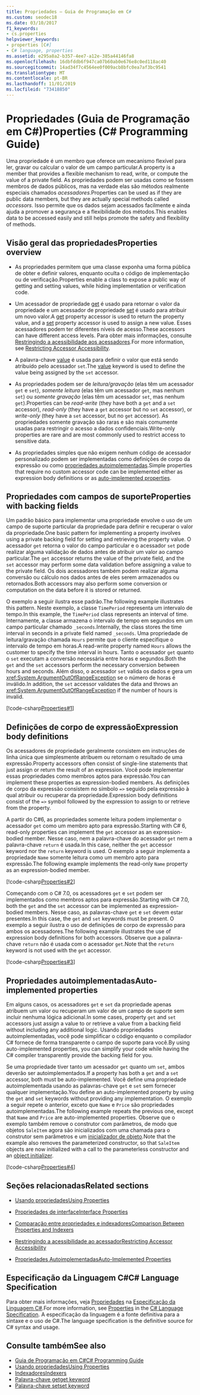 ```yaml
---
title: Propriedades – Guia de Programação em C#
ms.custom: seodec18
ms.date: 03/10/2017
f1_keywords:
- cs.properties
helpviewer_keywords:
- properties [C#]
- C# language, properties
ms.assetid: e295a8a2-b357-4ee7-a12e-385a44146fa8
ms.openlocfilehash: 16dbfddb6f947ca07b60ab0e676e8c0ed118ac40
ms.sourcegitcommit: 14ad34f7c4564ee0f009acb8bfc0ea7af3bc9541
ms.translationtype: MT
ms.contentlocale: pt-BR
ms.lasthandoff: 11/01/2019
ms.locfileid: "73418850"
---
```

# <a name="properties-c-programming-guide"></a><span data-ttu-id="86713-102">Propriedades (Guia de Programação em C#)</span><span class="sxs-lookup"><span data-stu-id="86713-102">Properties (C# Programming Guide)</span></span>

<span data-ttu-id="86713-103">Uma propriedade é um membro que oferece um mecanismo flexível para ler, gravar ou calcular o valor de um campo particular.</span><span class="sxs-lookup"><span data-stu-id="86713-103">A property is a member that provides a flexible mechanism to read, write, or compute the value of a private field.</span></span> <span data-ttu-id="86713-104">As propriedades podem ser usadas como se fossem membros de dados públicos, mas na verdade elas são métodos realmente especiais chamados *acessadores*.</span><span class="sxs-lookup"><span data-stu-id="86713-104">Properties can be used as if they are public data members, but they are actually special methods called *accessors*.</span></span> <span data-ttu-id="86713-105">Isso permite que os dados sejam acessados facilmente e ainda ajuda a promover a segurança e a flexibilidade dos métodos.</span><span class="sxs-lookup"><span data-stu-id="86713-105">This enables data to be accessed easily and still helps promote the safety and flexibility of methods.</span></span>  

## <a name="properties-overview"></a><span data-ttu-id="86713-106">Visão geral das propriedades</span><span class="sxs-lookup"><span data-stu-id="86713-106">Properties overview</span></span>  
  
- <span data-ttu-id="86713-107">As propriedades permitem que uma classe exponha uma forma pública de obter e definir valores, enquanto oculta o código de implementação ou de verificação.</span><span class="sxs-lookup"><span data-stu-id="86713-107">Properties enable a class to expose a public way of getting and setting values, while hiding implementation or verification code.</span></span>  
  
- <span data-ttu-id="86713-108">Um acessador de propriedade [get](../../language-reference/keywords/get.md) é usado para retornar o valor da propriedade e um acessador de propriedade [set](../../language-reference/keywords/set.md) é usado para atribuir um novo valor.</span><span class="sxs-lookup"><span data-stu-id="86713-108">A [get](../../language-reference/keywords/get.md) property accessor is used to return the property value, and a [set](../../language-reference/keywords/set.md) property accessor is used to assign a new value.</span></span> <span data-ttu-id="86713-109">Esses acessadores podem ter diferentes níveis de acesso.</span><span class="sxs-lookup"><span data-stu-id="86713-109">These accessors can have different access levels.</span></span> <span data-ttu-id="86713-110">Para obter mais informações, consulte [Restringindo a acessibilidade aos acessadores](./restricting-accessor-accessibility.md).</span><span class="sxs-lookup"><span data-stu-id="86713-110">For more information, see [Restricting Accessor Accessibility](./restricting-accessor-accessibility.md).</span></span>  
  
- <span data-ttu-id="86713-111">A palavra-chave [value](../../language-reference/keywords/value.md) é usada para definir o valor que está sendo atribuído pelo acessador `set`.</span><span class="sxs-lookup"><span data-stu-id="86713-111">The [value](../../language-reference/keywords/value.md) keyword is used to define the value being assigned by the `set` accessor.</span></span>  
- <span data-ttu-id="86713-112">As propriedades podem ser de *leitura/gravação* (elas têm um acessador `get` e `set`), *somente leitura* (elas têm um acessador `get`, mas nenhum `set`) ou *somente gravação* (elas têm um acessador `set`, mas nenhum `get`).</span><span class="sxs-lookup"><span data-stu-id="86713-112">Properties can be *read-write* (they have both a `get` and a `set` accessor), *read-only* (they have a `get` accessor but no `set` accessor), or *write-only* (they have a `set` accessor, but no `get` accessor).</span></span> <span data-ttu-id="86713-113">As propriedades somente gravação são raras e são mais comumente usadas para restringir o acesso a dados confidenciais.</span><span class="sxs-lookup"><span data-stu-id="86713-113">Write-only properties are rare and are most commonly used to restrict access to sensitive data.</span></span>

- <span data-ttu-id="86713-114">As propriedades simples que não exigem nenhum código de acessador personalizado podem ser implementadas como definições de corpo da expressão ou como [propriedades autoimplementadas](./auto-implemented-properties.md).</span><span class="sxs-lookup"><span data-stu-id="86713-114">Simple properties that require no custom accessor code can be implemented either as expression body definitions or as [auto-implemented properties](./auto-implemented-properties.md).</span></span>
 
## <a name="properties-with-backing-fields"></a><span data-ttu-id="86713-115">Propriedades com campos de suporte</span><span class="sxs-lookup"><span data-stu-id="86713-115">Properties with backing fields</span></span>

<span data-ttu-id="86713-116">Um padrão básico para implementar uma propriedade envolve o uso de um campo de suporte particular da propriedade para definir e recuperar o valor da propriedade.</span><span class="sxs-lookup"><span data-stu-id="86713-116">One basic pattern for implementing a property involves using a private backing field for setting and retrieving the property value.</span></span> <span data-ttu-id="86713-117">O acessador `get` retorna o valor do campo particular e o acessador `set` pode realizar alguma validação de dados antes de atribuir um valor ao campo particular.</span><span class="sxs-lookup"><span data-stu-id="86713-117">The `get` accessor returns the value of the private field, and the `set` accessor may perform some data validation before assigning a value to the private field.</span></span> <span data-ttu-id="86713-118">Os dois acessadores também podem realizar alguma conversão ou cálculo nos dados antes de eles serem armazenados ou retornados.</span><span class="sxs-lookup"><span data-stu-id="86713-118">Both accessors may also perform some conversion or computation on the data before it is stored or returned.</span></span>

<span data-ttu-id="86713-119">O exemplo a seguir ilustra esse padrão.</span><span class="sxs-lookup"><span data-stu-id="86713-119">The following example illustrates this pattern.</span></span> <span data-ttu-id="86713-120">Neste exemplo, a classe `TimePeriod` representa um intervalo de tempo.</span><span class="sxs-lookup"><span data-stu-id="86713-120">In this example, the `TimePeriod` class represents an interval of time.</span></span> <span data-ttu-id="86713-121">Internamente, a classe armazena o intervalo de tempo em segundos em um campo particular chamado `_seconds`.</span><span class="sxs-lookup"><span data-stu-id="86713-121">Internally, the class stores the time interval in seconds in a private field named `_seconds`.</span></span> <span data-ttu-id="86713-122">Uma propriedade de leitura/gravação chamada `Hours` permite que o cliente especifique o intervalo de tempo em horas.</span><span class="sxs-lookup"><span data-stu-id="86713-122">A read-write property named `Hours` allows the customer to specify the time interval in hours.</span></span> <span data-ttu-id="86713-123">Tanto o acessador `get` quanto o `set` executam a conversão necessária entre horas e segundos.</span><span class="sxs-lookup"><span data-stu-id="86713-123">Both the `get` and the `set` accessors perform the necessary conversion between hours and seconds.</span></span> <span data-ttu-id="86713-124">Além disso, o acessador `set` valida os dados e gera um <xref:System.ArgumentOutOfRangeException> se o número de horas é inválido.</span><span class="sxs-lookup"><span data-stu-id="86713-124">In addition, the `set` accessor validates the data and throws an <xref:System.ArgumentOutOfRangeException> if the number of hours is invalid.</span></span> 
   
 [!code-csharp[Properties#1](../../../../samples/snippets/csharp/programming-guide/classes-and-structs/properties-1.cs)]  
  
## <a name="expression-body-definitions"></a><span data-ttu-id="86713-125">Definições de corpo de expressão</span><span class="sxs-lookup"><span data-stu-id="86713-125">Expression body definitions</span></span>  

 <span data-ttu-id="86713-126">Os acessadores de propriedade geralmente consistem em instruções de linha única que simplesmente atribuem ou retornam o resultado de uma expressão.</span><span class="sxs-lookup"><span data-stu-id="86713-126">Property accessors often consist of single-line statements that just assign or return the result of an expression.</span></span> <span data-ttu-id="86713-127">Você pode implementar essas propriedades como membros aptos para expressão.</span><span class="sxs-lookup"><span data-stu-id="86713-127">You can implement these properties as expression-bodied members.</span></span> <span data-ttu-id="86713-128">As definições de corpo da expressão consistem no símbolo `=>` seguido pela expressão à qual atribuir ou recuperar da propriedade.</span><span class="sxs-lookup"><span data-stu-id="86713-128">Expression body definitions consist of the `=>` symbol followed by the expression to assign to or retrieve from the property.</span></span>

 <span data-ttu-id="86713-129">A partir do C#6, as propriedades somente leitura podem implementar o acessador `get` como um membro apto para expressão.</span><span class="sxs-lookup"><span data-stu-id="86713-129">Starting with C# 6, read-only properties can implement the `get` accessor as an expression-bodied member.</span></span> <span data-ttu-id="86713-130">Nesse caso, nem a palavra-chave do acessador `get` nem a palavra-chave `return` é usada.</span><span class="sxs-lookup"><span data-stu-id="86713-130">In this case, neither the `get` accessor keyword nor the `return` keyword is used.</span></span> <span data-ttu-id="86713-131">O exemplo a seguir implementa a propriedade `Name` somente leitura como um membro apto para expressão.</span><span class="sxs-lookup"><span data-stu-id="86713-131">The following example implements the read-only `Name` property as an expression-bodied member.</span></span>

 [!code-csharp[Properties#2](../../../../samples/snippets/csharp/programming-guide/classes-and-structs/properties-2.cs)]  

 <span data-ttu-id="86713-132">Começando com o C# 7.0, os acessadores `get` e `set` podem ser implementados como membros aptos para expressão.</span><span class="sxs-lookup"><span data-stu-id="86713-132">Starting with C# 7.0, both the `get` and the `set` accessor can be implemented as expression-bodied members.</span></span> <span data-ttu-id="86713-133">Nesse caso, as palavras-chave `get` e `set` devem estar presentes.</span><span class="sxs-lookup"><span data-stu-id="86713-133">In this case, the `get` and `set` keywords must be present.</span></span> <span data-ttu-id="86713-134">O exemplo a seguir ilustra o uso de definições de corpo de expressão para ambos os acessadores.</span><span class="sxs-lookup"><span data-stu-id="86713-134">The following example illustrates the use of expression body definitions for both accessors.</span></span> <span data-ttu-id="86713-135">Observe que a palavra-chave `return` não é usada com o acessador `get`.</span><span class="sxs-lookup"><span data-stu-id="86713-135">Note that the `return` keyword is not used with the `get` accessor.</span></span>
 
  [!code-csharp[Properties#3](../../../../samples/snippets/csharp/programming-guide/classes-and-structs/properties-3.cs)]  

## <a name="auto-implemented-properties"></a><span data-ttu-id="86713-136">Propriedades autoimplementadas</span><span class="sxs-lookup"><span data-stu-id="86713-136">Auto-implemented properties</span></span>

<span data-ttu-id="86713-137">Em alguns casos, os acessadores `get` e `set` da propriedade apenas atribuem um valor ou recuperam um valor de um campo de suporte sem incluir nenhuma lógica adicional.</span><span class="sxs-lookup"><span data-stu-id="86713-137">In some cases, property `get` and `set` accessors just assign a value to or retrieve a value from a backing field without including any additional logic.</span></span> <span data-ttu-id="86713-138">Usando propriedades autoimplementadas, você pode simplificar o código enquanto o compilador C# fornece de forma transparente o campo de suporte para você.</span><span class="sxs-lookup"><span data-stu-id="86713-138">By using auto-implemented properties, you can simplify your code while having the C# compiler transparently provide the backing field for you.</span></span> 

<span data-ttu-id="86713-139">Se uma propriedade tiver tanto um acessador `get` quanto um `set`, ambos deverão ser autoimplementados.</span><span class="sxs-lookup"><span data-stu-id="86713-139">If a property has both a `get` and a `set` accessor, both must be auto-implemented.</span></span> <span data-ttu-id="86713-140">Você define uma propriedade autoimplementada usando as palavras-chave `get` e `set` sem fornecer qualquer implementação.</span><span class="sxs-lookup"><span data-stu-id="86713-140">You define an auto-implemented property by using the `get` and `set` keywords without providing any implementation.</span></span> <span data-ttu-id="86713-141">O exemplo a seguir repete o anterior, exceto que `Name` e `Price` são propriedades autoimplementadas.</span><span class="sxs-lookup"><span data-stu-id="86713-141">The following example repeats the previous one, except that `Name` and `Price` are auto-implemented properties.</span></span> <span data-ttu-id="86713-142">Observe que o exemplo também remove o construtor com parâmetros, de modo que objetos `SaleItem` agora são inicializados com uma chamada para o construtor sem parâmetros e um [inicializador de objeto](object-and-collection-initializers.md).</span><span class="sxs-lookup"><span data-stu-id="86713-142">Note that the example also removes the parameterized constructor, so that `SaleItem` objects are now initialized with a call to the parameterless constructor and an [object initializer](object-and-collection-initializers.md).</span></span>

  [!code-csharp[Properties#4](../../../../samples/snippets/csharp/programming-guide/classes-and-structs/properties-4.cs)]  

## <a name="related-sections"></a><span data-ttu-id="86713-143">Seções relacionadas</span><span class="sxs-lookup"><span data-stu-id="86713-143">Related sections</span></span>  
  
- [<span data-ttu-id="86713-144">Usando propriedades</span><span class="sxs-lookup"><span data-stu-id="86713-144">Using Properties</span></span>](./using-properties.md)  
  
- [<span data-ttu-id="86713-145">Propriedades de interface</span><span class="sxs-lookup"><span data-stu-id="86713-145">Interface Properties</span></span>](./interface-properties.md)  
  
- [<span data-ttu-id="86713-146">Comparação entre propriedades e indexadores</span><span class="sxs-lookup"><span data-stu-id="86713-146">Comparison Between Properties and Indexers</span></span>](../indexers/comparison-between-properties-and-indexers.md)  
  
- [<span data-ttu-id="86713-147">Restringindo a acessibilidade ao acessador</span><span class="sxs-lookup"><span data-stu-id="86713-147">Restricting Accessor Accessibility</span></span>](./restricting-accessor-accessibility.md)  
  
- [<span data-ttu-id="86713-148">Propriedades Autoimplementadas</span><span class="sxs-lookup"><span data-stu-id="86713-148">Auto-Implemented Properties</span></span>](./auto-implemented-properties.md)  
  
## <a name="c-language-specification"></a><span data-ttu-id="86713-149">Especificação da Linguagem C#</span><span class="sxs-lookup"><span data-stu-id="86713-149">C# Language Specification</span></span>  

<span data-ttu-id="86713-150">Para obter mais informações, veja [Propriedades](~/_csharplang/spec/classes.md#properties) na [Especificação da Linguagem C#](/dotnet/csharp/language-reference/language-specification/introduction).</span><span class="sxs-lookup"><span data-stu-id="86713-150">For more information, see [Properties](~/_csharplang/spec/classes.md#properties) in the [C# Language Specification](/dotnet/csharp/language-reference/language-specification/introduction).</span></span> <span data-ttu-id="86713-151">A especificação da linguagem é a fonte definitiva para a sintaxe e o uso de C#.</span><span class="sxs-lookup"><span data-stu-id="86713-151">The language specification is the definitive source for C# syntax and usage.</span></span>
  
## <a name="see-also"></a><span data-ttu-id="86713-152">Consulte também</span><span class="sxs-lookup"><span data-stu-id="86713-152">See also</span></span>

- [<span data-ttu-id="86713-153">Guia de Programação em C#</span><span class="sxs-lookup"><span data-stu-id="86713-153">C# Programming Guide</span></span>](../index.md)
- [<span data-ttu-id="86713-154">Usando propriedades</span><span class="sxs-lookup"><span data-stu-id="86713-154">Using Properties</span></span>](./using-properties.md)
- [<span data-ttu-id="86713-155">Indexadores</span><span class="sxs-lookup"><span data-stu-id="86713-155">Indexers</span></span>](../indexers/index.md)
- [<span data-ttu-id="86713-156">Palavra-chave get</span><span class="sxs-lookup"><span data-stu-id="86713-156">get keyword</span></span>](../../language-reference/keywords/get.md)
- [<span data-ttu-id="86713-157">Palavra-chave set</span><span class="sxs-lookup"><span data-stu-id="86713-157">set keyword</span></span>](../../language-reference/keywords/set.md)
